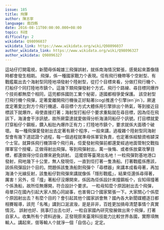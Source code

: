 ```yaml
---
issue: 185
title: 飛彈
author: 陳志寧
language: 南四縣
date: 2016-08-11T00:00:00.000+08:00
topic: 科技
difficulty: 2
wikidata: Q98096037
wikidata_link: https://www.wikidata.org/wiki/Q98096037
author_wikidata_link: https://www.wikidata.org/wiki/Q98096327
author_wikidata: Q98096327
---
```

這站仔打開電視，新聞毋係報雄三飛彈誤射，就係南海情況緊張，感覺起來蓋像隨時都會發生相㓾。
飛彈，係一種國家戰力个表現。佢有飛行機帶等个空射型、有戰艦載出去个海射型同陸地項發射个陸射型，從打个目標來看，分做打飛行機个、打船仔个同打陸地市鎮个。這幾下類飛彈發射个方式、飛行个路線、尋目標同爆炸个技術都無麼个相同，這兜都係國防工業个秘密，逐國都相爭愛保護。
該空射型打飛行機个飛彈，定著愛離開飛行機後正好點著(cog)推進个引擎(enˊjinˋ)，厥速度定著愛比對方个飛行機遽、尋目標个方式大體係用引擎排出个熱氣，等到接近目標該下就爆炸，毋使直接打著；海射型打船仔个要求重點就在尋目標，因為佢在飛該下，海湧會干涉訊號，故所厥雷達就愛做得分析海湧同船仔个訊號。打目標就愛打穿船仔个鋼板，鑽入船肚內爆炸正有力；打陸地市鎮个，要求就係大面積个破壞。
每一種飛彈愛發射出去定著有厥个程序，一般來講，過複雜个陸射型同海射型會有幾下道認證个過程，每一個過程就準毋係軍官負責，也定著係經驗資格罅深个士官。就算係飛行機頂項个飛行員，佢愛發射飛彈前都還愛經過地面管制交戰指揮軍官个授權，正做得射出飛彈。等到飛彈射出，萬一後悔、或者係放棄攻擊目標，都還做得分佢自爆來避免誤射。
這擺𠊎等臺灣出名吔！一粒飛彈對基地港口發射，飛吔幾下十公里，無人發現佢，一直到佢打著一隻漁船。打著戰艦係應該，該係飛彈設計个目的。問題係該隻漁船對飛彈个「尋標器」來講本成看毋著，再加海湧个光線反射，該隻船仔對飛彈來講就像係「隱形戰艦」，結果佢還係尋得著，厲害！另外，佢「撞」著船仔沒爆開來，係因為佢係設計來撞鋼板个，吂知得撞著个係漁船，故所佢無爆開，符合設計个要求。
一粒毋知麼个原因射出去个飛彈，毋單只在國內引起大家人關心同詏事，也害脣口个國家緊張一下。大家關心个係麼个原因射出去？有麼个目的？會引起其他个國家誤會無？國內各大新聞媒體逐日都相賽報導，該兜「名嘴」講到口涎波潑，是是非非，百姓更加搞毋清楚事情个真實情況。
誤射也好、挑事打出去乜好，一粒自家國內研究發展做出來个飛彈，打著自家人。收集所有个資料過後，正發現原來臺灣科技能力比較世界各國，實際項無輸人。講起來，𠊎等輸人个就淨一個「自信心」定定。